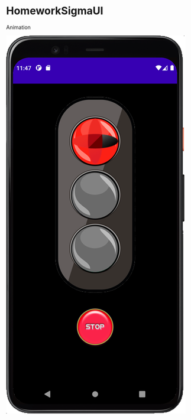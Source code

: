 # HomeworkSigmaUI
Animation 

![Alt text](https://github.com/Noshum/HomeworkSigmaUI/blob/main/SigmaTrafficLightScreen.png)
